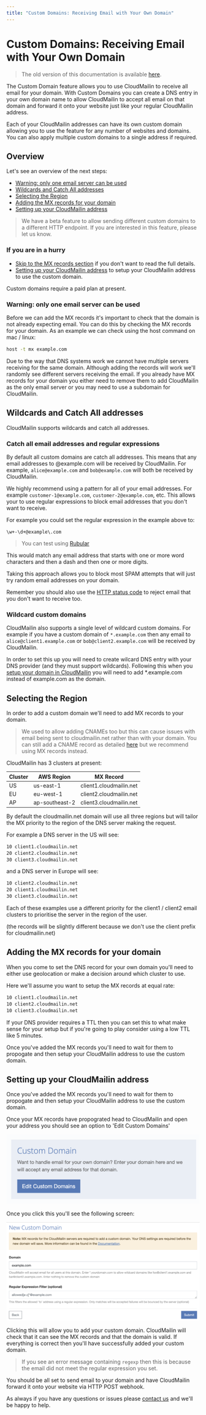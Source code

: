 ```yaml
---
title: "Custom Domains: Receiving Email with Your Own Domain"
---
```


# Custom Domains: Receiving Email with Your Own Domain

> The old version of this documentation is available [here](/receiving_email/custom_domains/).

The Custom Domain feature allows you to use CloudMailin to receive all email for
your domain. With Custom Domains you can create a DNS entry in your own domain
name to allow CloudMailin to accept all email on that domain and forward it onto
your website just like your regular CloudMailin address.

Each of your CloudMailin addresses can have its own custom domain allowing you
to use the feature for any number of websites and domains. You can also apply
multiple custom domains to a single address if required.

## Overview

Let's see an overview of the next steps:

* [Warning: only one email server can be used](#warning-only-one-email-server-can-be-used)
* [Wildcards and Catch All addresses](#wildcards-and-catch-all-addresses)
* [Selecting the Region](#selecting-the-region)
* [Adding the MX records for your domain](#adding-the-mx-records-for-your-domain)
* [Setting up your CloudMailin address](#setting-up-your-cloudmailin-address)

> We have a beta feature to allow sending different custom domains to a different
> HTTP endpoint. If you are interested in this feature, please let us know.

### If you are in a hurry

* [Skip to the MX records section](#adding-the-mx-records-for-your-domain) if
you don't want to read the full details.
* [Setting up your CloudMailin address](#setting-up-your-cloudmailin-address) to
  setup your CloudMailin address to use the custom domain.

Custom domains require a paid plan at present.

### Warning: only one email server can be used

Before we can add the MX records it's important to check that the domain is not
already expecting email. You can do this by checking the MX records for your
domain. As an example we can check using the host command on mac / linux:

```bash
host -t mx example.com
```

Due to the way that DNS systems work we cannot have multiple servers receiving
for the same domain. Although adding the records will work we'll randomly see
different servers receiving the email. If you already have MX records for your
domain you either need to remove them to add CloudMailin as the only email
server or you may need to use a subdomain for CloudMailin.

## Wildcards and Catch All addresses

CloudMailin supports wildcards and catch all addresses.

### Catch all email addresses and regular expressions

By default all custom domains are catch all addresses. This means that any email
addresses to @example.com will be received by CloudMailin. For example,
`alice@example.com` and `bob@example.com` will both be received by CloudMailin.

We highly recommend using a pattern for all of your email addresses. For example
`customer-1@example.com`, `customer-2@example.com`, etc. This allows your to
use regular expressions to block email addresses that you don't want to receive.

For example you could set the regular expression in the example above to:

```regular-expression
\w+-\d+@example\.com
```

> You can test using [Rubular](https://rubular.com/r/d2rSX5bdxWT1L1)

This would match any email address that starts with one or more word characters
and then a dash and then one or more digits.

Taking this approach allows you to block most SPAM attempts that will just try
random email addresses on your domain.

Remember you should also use the
[HTTP status code](/receiving_email/http_status_codes/) to reject email that
you don't want to receive too.

### Wildcard custom domains

CloudMailin also supports a single level of wildcard custom domains. For example
if you have a custom domain of `*.example.com` then any email to
`alice@client1.example.com` or `bob@client2.example.com` will be received by
CloudMailin.

In order to set this up you will need to create wilcard DNS entry with your DNS
provider (and they must support wildcards). Following this when you
[setup your domain in CloudMailin](#setting-up-your-cloudmailin-address) you
will need to add *.example.com instead of example.com as the domain.

## Selecting the Region

In order to add a custom domain we'll need to add MX records to your domain.

> We used to allow adding CNAMEs too but this can cause issues with email being
> sent to cloudmailin.net rather than with your domain. You can still add a
> CNAME record as detailed [here](/receiving_email/custom_domains/#cname-records)
> but we recommend using MX records instead.

CloudMailin has 3 clusters at present:

| Cluster | AWS Region      | MX Record               |
|---------|-----------------|-------------------------|
| US      | us-east-1       | client1.cloudmailin.net |
| EU      | eu-west-1       | client2.cloudmailin.net |
| AP      | ap-southeast-2  | client3.cloudmailin.net |

By default the cloudmailin.net domain will use all three regions but will tailor
the MX priority to the region of the DNS server making the request.

For example a DNS server in the US will see:

```bash
10 client1.cloudmailin.net
20 client2.cloudmailin.net
30 client3.cloudmailin.net
```

and a DNS server in Europe will see:

```bash
10 client2.cloudmailin.net
20 client1.cloudmailin.net
30 client3.cloudmailin.net
```

Each of these examples use a different priority for the client1 / client2 email
clusters to prioritise the server in the region of the user.

(the records will be slightly different because we don't use the client prefix
for cloudmailin.net)

## Adding the MX records for your domain

When you come to set the DNS record for your own domain you'll need to either
use geolocation or make a decision around which cluster to use.

Here we'll assume you want to setup the MX records at equal rate:

```bash
10 client1.cloudmailin.net
10 client2.cloudmailin.net
10 client3.cloudmailin.net
```

If your DNS provider requires a TTL then you can set this to what make sense for
your setup but if you're going to play consider using a low TTL like 5 minutes.

Once you've added the MX records you'll need to wait for them to propogate
and then setup your CloudMailin address to use the custom domain.

## Setting up your CloudMailin address

Once you've added the MX records you'll need to wait for them to propogate
and then setup your CloudMailin address to use the custom domain.

Once your MX records have propograted head to CloudMailin and open your address
you should see an option to 'Edit Custom Domains'

![Link to edit custom domains screenshot](/content/assets/images/custom-domains/edit-custom-domains-link.png)

Once you click this you'll see the following screen:

![Edit custom domains screenshot](/content/assets/images/custom-domains/edit-custom-domains-detail.png)

Clicking this will allow you to add your custom domain. CloudMailin will check
that it can see the MX records and that the domain is valid. If everything is
correct then you'll have successfully added your custom domain.

> If you see an error message containing `regexp` then this is because the email
> did not meet the regular expression you set.

You should be all set to send email to your domain and have CloudMailin forward
it onto your website via HTTP POST webhook.

As always if you have any questions or issues please
[contact us](https://www.cloudmailin.com/contact_us) and we'll be happy to help.
